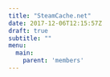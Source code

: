 ```yaml
---
title: "SteamCache.net"
date: 2017-12-06T12:15:57Z
draft: true
subtitle: ""
menu:
  main:
    parent: 'members'
---
```


